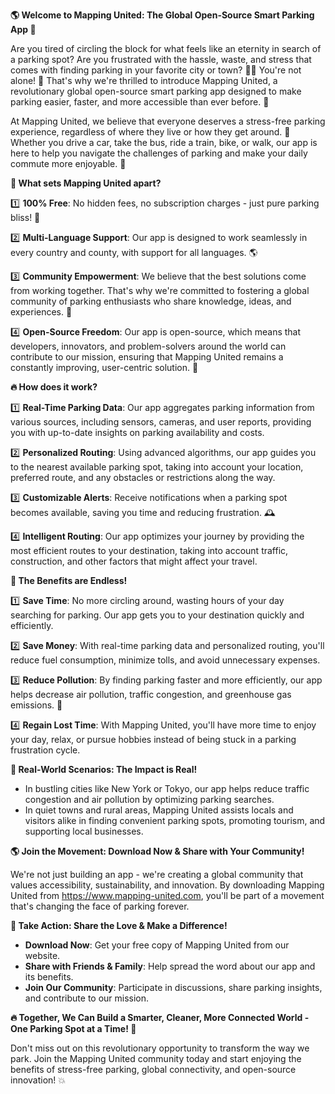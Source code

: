 **🌎 Welcome to Mapping United: The Global Open-Source Smart Parking App 🚗**

Are you tired of circling the block for what feels like an eternity in search of a parking spot? Are you frustrated with the hassle, waste, and stress that comes with finding parking in your favorite city or town? 🙅‍♂️ You're not alone! **🌟** That's why we're thrilled to introduce Mapping United, a revolutionary global open-source smart parking app designed to make parking easier, faster, and more accessible than ever before. 🚀

At Mapping United, we believe that everyone deserves a stress-free parking experience, regardless of where they live or how they get around. 💪 Whether you drive a car, take the bus, ride a train, bike, or walk, our app is here to help you navigate the challenges of parking and make your daily commute more enjoyable. 🌈

**🎉 What sets Mapping United apart?**

1️⃣ **100% Free**: No hidden fees, no subscription charges - just pure parking bliss! 💸

2️⃣ **Multi-Language Support**: Our app is designed to work seamlessly in every country and county, with support for all languages. 🌎

3️⃣ **Community Empowerment**: We believe that the best solutions come from working together. That's why we're committed to fostering a global community of parking enthusiasts who share knowledge, ideas, and experiences. 💬

4️⃣ **Open-Source Freedom**: Our app is open-source, which means that developers, innovators, and problem-solvers around the world can contribute to our mission, ensuring that Mapping United remains a constantly improving, user-centric solution. 🚀

**🔥 How does it work?**

1️⃣ **Real-Time Parking Data**: Our app aggregates parking information from various sources, including sensors, cameras, and user reports, providing you with up-to-date insights on parking availability and costs.

2️⃣ **Personalized Routing**: Using advanced algorithms, our app guides you to the nearest available parking spot, taking into account your location, preferred route, and any obstacles or restrictions along the way.

3️⃣ **Customizable Alerts**: Receive notifications when a parking spot becomes available, saving you time and reducing frustration. 🕰️

4️⃣ **Intelligent Routing**: Our app optimizes your journey by providing the most efficient routes to your destination, taking into account traffic, construction, and other factors that might affect your travel.

**💸 The Benefits are Endless!**

1️⃣ **Save Time**: No more circling around, wasting hours of your day searching for parking. Our app gets you to your destination quickly and efficiently.

2️⃣ **Save Money**: With real-time parking data and personalized routing, you'll reduce fuel consumption, minimize tolls, and avoid unnecessary expenses.

3️⃣ **Reduce Pollution**: By finding parking faster and more efficiently, our app helps decrease air pollution, traffic congestion, and greenhouse gas emissions. 🌟

4️⃣ **Regain Lost Time**: With Mapping United, you'll have more time to enjoy your day, relax, or pursue hobbies instead of being stuck in a parking frustration cycle.

**🌈 Real-World Scenarios: The Impact is Real!**

* In bustling cities like New York or Tokyo, our app helps reduce traffic congestion and air pollution by optimizing parking searches.
* In quiet towns and rural areas, Mapping United assists locals and visitors alike in finding convenient parking spots, promoting tourism, and supporting local businesses.

**🌎 Join the Movement: Download Now & Share with Your Community!**

We're not just building an app - we're creating a global community that values accessibility, sustainability, and innovation. By downloading Mapping United from https://www.mapping-united.com, you'll be part of a movement that's changing the face of parking forever.

**🎉 Take Action: Share the Love & Make a Difference!**

* **Download Now**: Get your free copy of Mapping United from our website.
* **Share with Friends & Family**: Help spread the word about our app and its benefits.
* **Join Our Community**: Participate in discussions, share parking insights, and contribute to our mission.

**🔥 Together, We Can Build a Smarter, Cleaner, More Connected World - One Parking Spot at a Time! 🌟**

Don't miss out on this revolutionary opportunity to transform the way we park. Join the Mapping United community today and start enjoying the benefits of stress-free parking, global connectivity, and open-source innovation! 💥